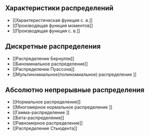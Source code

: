 ## Характеристики распределений
- [[Характеристическая функция с. в.]]
- [[Производящая функция моментов]]
- [[Производящая функция с. в.]]
## Дискретные распределения
- [[Распределение Бернулли]]
- [[Биноминальное распределение]]
- [[Распределение Пуассона]]
- [[Мультиномиальное(полиномиальное) распределение ]]
## Абсолютно непрерывные распределения
- [[Нормальное распределение]]
- [[Многомерное нормальное распределение ]]
- [[Гамма-распределение ]]
- [[Бета-распределение]] 
- [[Равномерное распределение]]
- [[Распределение Стьюдента]]